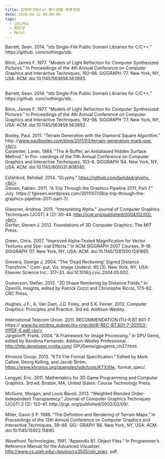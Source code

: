 ```yaml
---
title: 实例学习Metal-第十四章 参考书目
date: 2020-04-12 00:00:00
tags:
  - iOS/Mac
  - 图形学
  - Metal
---
```


Barrett, Sean. 2014. “stb Single-File Public Domain Libraries for C/C++.” https://github. com/nothings/stb.<br/><br/>
Blinn, James F. 1977. “Models of Light Reflection for Computer Synthesized Pictures.” In Proceedings of the 4th Annual Conference on Computer Graphics and Interactive Techniques, 192–98. SIGGRAPH ’77. New York, NY, USA: ACM. doi:10.1145/563858.563893.<br/><br/>

<!-- more -->

Barrett, Sean. 2014. “stb Single-File Public Domain Libraries for C/C++.” https://github. com/nothings/stb.<br/><br/>
Blinn, James F. 1977. “Models of Light Reflection for Computer Synthesized Pictures.” In Proceedings of the 4th Annual Conference on Computer Graphics and Interactive Techniques, 192–98. SIGGRAPH ’77. New York, NY, USA: ACM. doi:10.1145/563858.563893.<br/><br/>
Boxley, Paul. 2011. “Terrain Generation with the Diamond Square Algorithm.” http: //www.paulboxley.com/blog/2011/03/terrain-generation-mark-one.<br/><br/>
Carpenter, Loren. 1984. “The A-Buffer, an Antialiased Hidden Surface Method.” In Pro- ceedings of the 11th Annual Conference on Computer Graphics and Interactive Techniques, 103–8. SIGGRAPH ’84. New York, NY, USA: ACM. doi:10.1145/800031.808585.<br/><br/>
Esfahbod, Behdad. 2014. “GLyphy.” https://github.com/behdad/glyphy.<br/><br/>
Giesen, Fabien. 2011. “A Trip Through the Graphics Pipeline 2011, Part 7,” July. https:// fgiesen.wordpress.com/2011/07/08/a-trip-through-the-graphics-pipeline-2011-part-7/.<br/><br/>
Glassner, Andrew. 2015. “Interpreting Alpha.” Journal of Computer Graphics Techniques (JCGT) 4 (2): 30–44. http://jcgt.org/published/0004/02/03/.<br/><br/>
Gortler, Steven J. 2012. Foundations of 3D Computer Graphics. The MIT Press.<br/><br/>
Green, Chris. 2007. “Improved Alpha-Tested Magnification for Vector Textures and Spe- cial Effects.” In ACM SIGGRAPH 2007 Courses, 9–18. SIGGRAPH ’07. New York, NY, USA: ACM. doi:10.1145/1281500.1281665.<br/><br/>
Grevera, George J. 2004. “The ‘Dead Reckoning’ Signed Distance Transform.” Com- put. Vis. Image Underst. 95 (3). New York, NY, USA: Elsevier Science Inc.: 317–33. doi:10.1016/j.cviu.2004.05.002.<br/><br/>
Gustavson, Stefan. 2012. “2D Shape Rendering by Distance Fields.” In OpenGL Insights, edited by Patrick Cozzi and Christophe Riccio, 173–82. CRC Press.<br/><br/>
Hughes, J.F., A. Van Dam, J.D. Foley, and S.K. Feiner. 2013. Computer Graphics: Principles
and Practice. 3rd ed. Addison-Wesley.<br/><br/>
International Telecom Union. 2011. RECOMMENDATION ITU-R BT.601-7. https://
www.itu.int/dms_pubrec/itu-r/rec/bt/R-REC-BT.601-7-201103-I!!PDF-E.pdf.<br/><br/>
Jargstorff, Frank. 2004. “A Framework for Image Processing.” In GPU Gems, edited by Randima Fernando. Addison-Wesley Professional. http://http.developer.nvidia.com/ GPUGems/gpugems_ch27.html.<br/><br/>
Khronos Group. 2013. “KTX File Format Specification.” Edited by Mark Callow, Georg Kolling, and Jacob Ström. https://www.khronos.org/opengles/sdk/tools/KTX/file_ format_spec/.<br/><br/>
Lengyel, Eric. 2011. Mathematics for 3D Game Programming and Computer Graphics. 3rd ed. Boston, MA, United States: Course Technology Press.<br/><br/>
McGuire, Morgan, and Louis Bavoil. 2013. “Weighted Blended Order-Independent Transparency.” Journal of Computer Graphics Techniques (JCGT) 2 (2): 122–41. http://jcgt. org/published/0002/02/09/.<br/><br/>
Miller, Gavin S P. 1986. “The Definition and Rendering of Terrain Maps.” In Proceedings of the 13th Annual Conference on Computer Graphics and Interactive Techniques, 39–48. SIG- GRAPH ’86. New York, NY, USA: ACM. doi:10.1145/15922.15890.<br/><br/>
Wavefront Technologies. 1991. “Appendix B1. Object Files.” In Programmer’s Reference Manual for the Advanced Visualizer. http://www.cs.utah.edu/~boulos/cs3505/obj_spec. pdf.